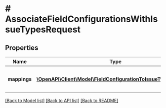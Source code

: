 # # AssociateFieldConfigurationsWithIssueTypesRequest

## Properties

Name | Type | Description | Notes
------------ | ------------- | ------------- | -------------
**mappings** | [**\OpenAPI\Client\Model\FieldConfigurationToIssueTypeMapping[]**](FieldConfigurationToIssueTypeMapping.md) | Field configuration to issue type mappings. |

[[Back to Model list]](../../README.md#models) [[Back to API list]](../../README.md#endpoints) [[Back to README]](../../README.md)
